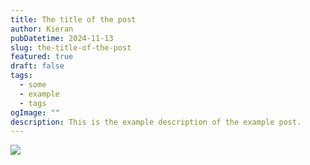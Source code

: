 ```yaml
---
title: The title of the post
author: Kieran
pubDatetime: 2024-11-13
slug: the-title-of-the-post
featured: true
draft: false
tags:
  - some
  - example
  - tags
ogImage: ""
description: This is the example description of the example post.
---
```


<img src="/assets/htb-forest-mitre.svg" />
